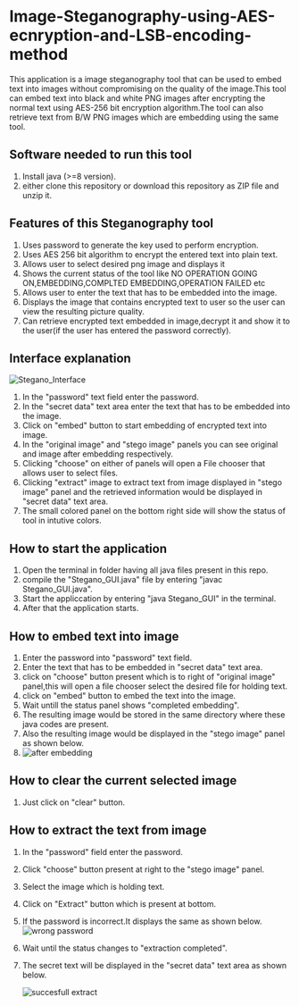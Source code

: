 # Image-Steganography-using-AES-ecnryption-and-LSB-encoding-method

This application is a image steganography tool that can be used to embed text into images without compromising on the quality of the image.This tool can embed text into black and white PNG images 
after encrypting the normal text using AES-256 bit encryption algorithm.The tool can also retrieve text from B/W PNG images which are embedding using the same tool.

## Software needed to run this tool
1. Install java (>=8 version).
2. either clone this repository or download this repository as ZIP file and unzip it.

## Features of this Steganography tool

1. Uses password to generate the key used to perform encryption.
2. Uses AES 256 bit algorithm to encrypt the entered text into plain text.
3. Allows user to select desired png image and displays it
4. Shows the current status of the tool like NO OPERATION GOING ON,EMBEDDING,COMPLTED EMBEDDING,OPERATION FAILED etc
5. Allows user to enter the text that has to be embedded into the image.
6. Displays the image that contains encrypted text to user so the user can view the resulting picture quality.
7. Can retrieve encrypted text embedded in image,decrypt it and show it to the user(if the user has entered the password correctly).

## Interface explanation
![Stegano_Interface](https://github.com/Rohith-Kumar-Reddy7/Image-Steganography-using-AES-ecnryption-and-LSB-encoding-method/assets/130598135/da1f6de3-ed05-44a6-b8db-307587a3ba2a)

1. In the "password" text field enter the password.
2. In the "secret data" text area enter the text that has to be embedded into the image.
3. Click on "embed" button to start embedding of encrypted text into image.
4. In the "original image" and "stego image" panels you can see original and image after embedding respectively.
5. Clicking "choose" on either of panels will open a File chooser that allows user to select files.
6. Clicking "extract" image to extract text from image displayed in "stego image" panel and the retrieved information would be displayed in "secret data" text area.
7. The small colored panel on the bottom right side will show the status of tool in intutive colors.

## How to start the application

1. Open the terminal in folder having all java files present in this repo.
2. compile the "Stegano_GUI.java" file by entering "javac Stegano_GUI.java".
3. Start the appliccation by entering "java Stegano_GUI" in the terminal.
4. After that the application starts.
   
## How to embed text into image

1. Enter the password into "password" text field.
2. Enter the text that has to be embedded in "secret data" text area.
3. click on "choose" button present which is to right of "original image" panel,this will open a file chooser select the desired file for holding text.
4. click on "embed" button to embed the text into the image.
5. Wait untill the status panel shows "completed embedding".
6. The resulting image would be stored in the same directory where these java codes are present.
7. Also the resulting image would be displayed in the "stego image" panel as shown below.
8. ![after embedding](https://github.com/Rohith-Kumar-Reddy7/Image-Steganography-using-AES-ecnryption-and-LSB-encoding-method/assets/130598135/f3125dd7-78a3-49eb-84b8-765a5a52f981)


## How to clear the current selected image

1. Just click on "clear" button.

## How to extract the text from image

1. In the "password" field enter the password.
2. Click "choose" button present at right to the "stego image" panel.
3. Select the image which is holding text.
4. Click on "Extract" button which is present at bottom.
5. If the password is incorrect.It displays the same as shown below.
   ![wrong password](https://github.com/Rohith-Kumar-Reddy7/Image-Steganography-using-AES-ecnryption-and-LSB-encoding-method/assets/130598135/62c23b74-fb73-465e-a670-734a35d779d7)

7. Wait until the status changes to "extraction completed".
8. The secret text will be displayed in the "secret data" text area as shown below.
   
    ![succesfull extract](https://github.com/Rohith-Kumar-Reddy7/Image-Steganography-using-AES-ecnryption-and-LSB-encoding-method/assets/130598135/b337e1da-ac61-4db1-8b4e-700c2ca5d88e)
